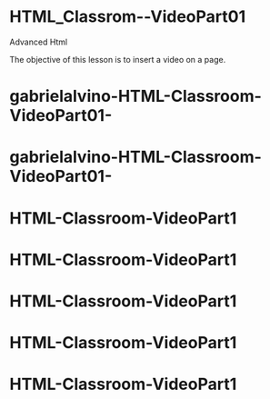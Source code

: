 # HTML_Classrom--VideoPart01

Advanced Html 


The objective of this lesson is to insert a video on a page.
# gabrielalvino-HTML-Classroom-VideoPart01-
# gabrielalvino-HTML-Classroom-VideoPart01-
# HTML-Classroom-VideoPart1
# HTML-Classroom-VideoPart1
# HTML-Classroom-VideoPart1
# HTML-Classroom-VideoPart1
# HTML-Classroom-VideoPart1
